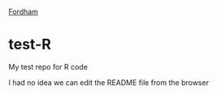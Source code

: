 [Fordham](https://www.fordham.edu)

# test-R
My test repo for R code

I had no idea we can edit the README file from the browser
